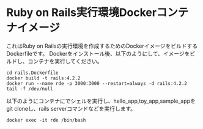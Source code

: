 # Ruby on Rails実行環境Dockerコンテナイメージ

これはRuby on Railsの実行環境を作成するためのDockerイメージをビルドするDockerfileです。
Dockerをインストール後、以下のようにして、イメージをビルドし、コンテナを実行してください。

~~~
cd rails.Dockerfile
docker build -t rails:4.2.2
docker run --name rde -p 3000:3000 --restart=always -d rails:4.2.2 tail -f /dev/null
~~~

以下のようにコンテナにでシェルを実行し、hello_app,toy_app,sample_appをgit cloneし、rails serverコマンドなどを実行します。

~~~
docker exec -it rde /bin/bash
~~~
